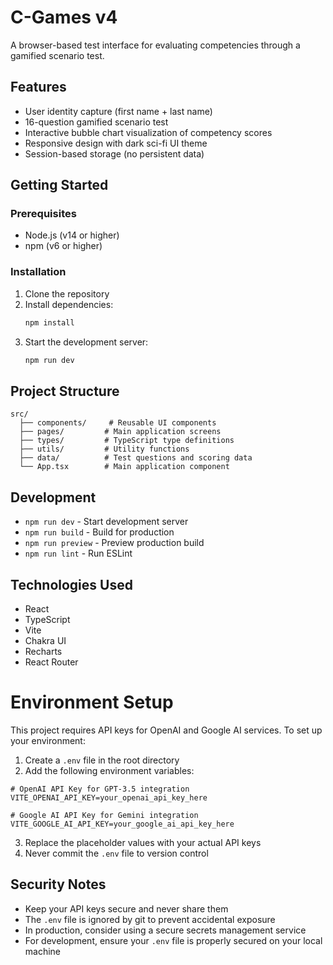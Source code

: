 # C-Games v4

A browser-based test interface for evaluating competencies through a gamified scenario test.

## Features

- User identity capture (first name + last name)
- 16-question gamified scenario test
- Interactive bubble chart visualization of competency scores
- Responsive design with dark sci-fi UI theme
- Session-based storage (no persistent data)

## Getting Started

### Prerequisites

- Node.js (v14 or higher)
- npm (v6 or higher)

### Installation

1. Clone the repository
2. Install dependencies:
   ```bash
   npm install
   ```
3. Start the development server:
   ```bash
   npm run dev
   ```

## Project Structure

```
src/
  ├── components/     # Reusable UI components
  ├── pages/         # Main application screens
  ├── types/         # TypeScript type definitions
  ├── utils/         # Utility functions
  ├── data/          # Test questions and scoring data
  └── App.tsx        # Main application component
```

## Development

- `npm run dev` - Start development server
- `npm run build` - Build for production
- `npm run preview` - Preview production build
- `npm run lint` - Run ESLint

## Technologies Used

- React
- TypeScript
- Vite
- Chakra UI
- Recharts
- React Router

# Environment Setup

This project requires API keys for OpenAI and Google AI services. To set up your environment:

1. Create a `.env` file in the root directory
2. Add the following environment variables:
```env
# OpenAI API Key for GPT-3.5 integration
VITE_OPENAI_API_KEY=your_openai_api_key_here

# Google AI API Key for Gemini integration
VITE_GOOGLE_AI_API_KEY=your_google_ai_api_key_here
```

3. Replace the placeholder values with your actual API keys
4. Never commit the `.env` file to version control

## Security Notes

- Keep your API keys secure and never share them
- The `.env` file is ignored by git to prevent accidental exposure
- In production, consider using a secure secrets management service
- For development, ensure your `.env` file is properly secured on your local machine
